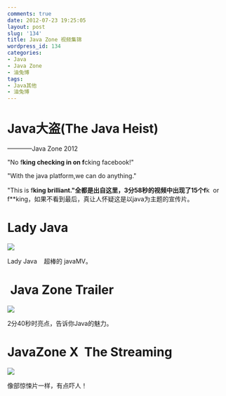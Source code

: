 ```yaml
---
comments: true
date: 2012-07-23 19:25:05
layout: post
slug: '134'
title: Java Zone 视频集锦
wordpress_id: 134
categories:
- Java
- Java Zone
- 油兔博
tags:
- Java其他
- 油兔博
---
```


# Java大盗(**The Java Heist**)


————Java Zone 2012


"No f**king checking in on f**cking facebook!"

"With the java platform,we can do anything."

"This is f**king brilliant."全都是出自这里，3分58秒的视频中出现了15个f**k  or f**king，如果不看到最后，真让人怀疑这是以java为主题的宣传片。<!-- more -->


# Lady Java


![](http://baham.co/wp-includes/js/tinymce/themes/advanced/img/trans.gif)

Lady Java    超棒的 javaMV。


#  Java Zone Trailer


![](http://baham.co/wp-includes/js/tinymce/themes/advanced/img/trans.gif)

2分40秒时亮点，告诉你Java的魅力。


# JavaZone X  The Streaming
![](http://baham.co/wp-includes/js/tinymce/themes/advanced/img/trans.gif)


像部惊悚片一样，有点吓人！



